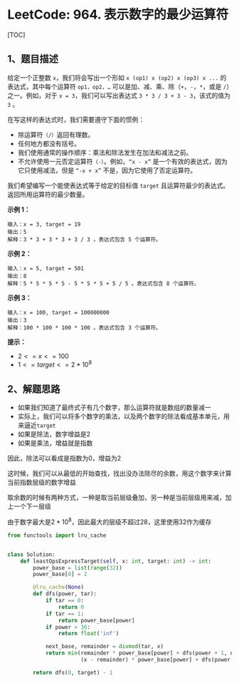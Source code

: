 # LeetCode: 964. 表示数字的最少运算符

[TOC]

## 1、题目描述

给定一个正整数 `x`，我们将会写出一个形如 `x (op1) x (op2) x (op3) x ...` 的表达式，其中每个运算符 `op1，op2，…` 可以是加、减、乘、除（`+`，`-`，`*`，或是 `/`）之一。例如，对于 `x = 3`，我们可以写出表达式 `3 * 3 / 3 + 3 - 3`，该式的值为 `3` 。

在写这样的表达式时，我们需要遵守下面的惯例：

-   除运算符`（/）`返回有理数。
-   任何地方都没有括号。
-   我们使用通常的操作顺序：乘法和除法发生在加法和减法之前。
-   不允许使用一元否定运算符`（-）`。例如，`“x - x”` 是一个有效的表达式，因为它只使用减法，但是 `“-x + x”` 不是，因为它使用了否定运算符。 

我们希望编写一个能使表达式等于给定的目标值 `target` 且运算符最少的表达式。返回所用运算符的最少数量。

 

**示例 1：**

```
输入：x = 3, target = 19
输出：5
解释：3 * 3 + 3 * 3 + 3 / 3 。表达式包含 5 个运算符。
```


**示例 2：**

```
输入：x = 5, target = 501
输出：8
解释：5 * 5 * 5 * 5 - 5 * 5 * 5 + 5 / 5 。表达式包含 8 个运算符。
```


**示例 3：**

```
输入：x = 100, target = 100000000
输出：3
解释：100 * 100 * 100 * 100 。表达式包含 3 个运算符。
```

**提示：**

-   $2 <= x <= 100$
-   $1 <= target <= 2 * 10^8$




## 2、解题思路

-   如果我们知道了最终式子有几个数字，那么运算符就是数组的数量减一
-   实际上，我们可以将多个数字的乘法，以及两个数字的除法看成基本单元，用来逼近`target`
-   如果是除法，数字增益是2
-   如果是乘法，增益就是指数

因此，除法可以看成是指数为0，增益为2

这时候，我们可以从最低的开始查找，找出没办法除尽的余数，用这个数字来计算当前指数层级的数字增益

取余数的时候有两种方式，一种是取当前层级叠加，另一种是当前层级用来减，加上一个下一层级



由于数字最大是$2 * 10^8$，因此最大的层级不超过28，这里使用32作为缓存



```python
from functools import lru_cache


class Solution:
    def leastOpsExpressTarget(self, x: int, target: int) -> int:
        power_base = list(range(32))
        power_base[0] = 2

        @lru_cache(None)
        def dfs(power, tar):
            if tar == 0:
                return 0
            if tar == 1:
                return power_base[power]
            if power > 30:
                return float('inf')

            next_base, remainder = divmod(tar, x)
            return min(remainder * power_base[power] + dfs(power + 1, next_base),
                       (x - remainder) * power_base[power] + dfs(power + 1, next_base + 1))

        return dfs(0, target) - 1
```


